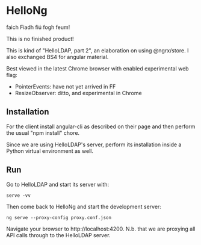 HelloNg
=======

faich Fiadh fiú fogh feum!

This is no finished product!

This is kind of "HelloLDAP, part 2", an elaboration on using @ngrx/store.
I also exchanged BS4 for angular material.


Best viewed in the latest Chrome browser with enabled experimental web flag:

 - PointerEvents: have not yet arrived in FF
 - ResizeObserver: ditto, and experimental in Chrome


Installation
------------

For the client install angular-cli as described on their page and then perform the usual
"npm install" chore.

Since we are using HelloLDAP's server, perform its installation inside a Python virtual
environment as well.


Run
---

Go to HelloLDAP and start its server with:

    serve -vv


Then come back to HelloNg and start the development server:

    ng serve --proxy-config proxy.conf.json

Navigate your browser to http://localhost:4200. N.b. that we are proxying all API calls through to the
HelloLDAP server.
